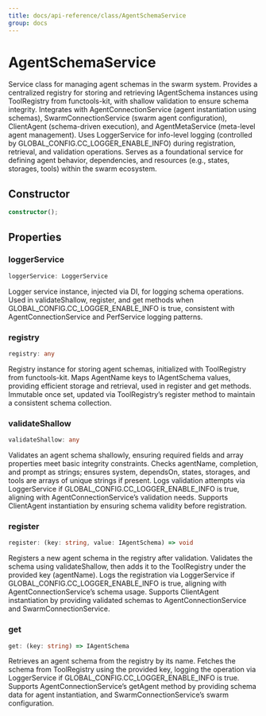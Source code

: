 ```yaml
---
title: docs/api-reference/class/AgentSchemaService
group: docs
---
```


# AgentSchemaService

Service class for managing agent schemas in the swarm system.
Provides a centralized registry for storing and retrieving IAgentSchema instances using ToolRegistry from functools-kit, with shallow validation to ensure schema integrity.
Integrates with AgentConnectionService (agent instantiation using schemas), SwarmConnectionService (swarm agent configuration), ClientAgent (schema-driven execution), and AgentMetaService (meta-level agent management).
Uses LoggerService for info-level logging (controlled by GLOBAL_CONFIG.CC_LOGGER_ENABLE_INFO) during registration, retrieval, and validation operations.
Serves as a foundational service for defining agent behavior, dependencies, and resources (e.g., states, storages, tools) within the swarm ecosystem.

## Constructor

```ts
constructor();
```

## Properties

### loggerService

```ts
loggerService: LoggerService
```

Logger service instance, injected via DI, for logging schema operations.
Used in validateShallow, register, and get methods when GLOBAL_CONFIG.CC_LOGGER_ENABLE_INFO is true, consistent with AgentConnectionService and PerfService logging patterns.

### registry

```ts
registry: any
```

Registry instance for storing agent schemas, initialized with ToolRegistry from functools-kit.
Maps AgentName keys to IAgentSchema values, providing efficient storage and retrieval, used in register and get methods.
Immutable once set, updated via ToolRegistry’s register method to maintain a consistent schema collection.

### validateShallow

```ts
validateShallow: any
```

Validates an agent schema shallowly, ensuring required fields and array properties meet basic integrity constraints.
Checks agentName, completion, and prompt as strings; ensures system, dependsOn, states, storages, and tools are arrays of unique strings if present.
Logs validation attempts via LoggerService if GLOBAL_CONFIG.CC_LOGGER_ENABLE_INFO is true, aligning with AgentConnectionService’s validation needs.
Supports ClientAgent instantiation by ensuring schema validity before registration.

### register

```ts
register: (key: string, value: IAgentSchema) => void
```

Registers a new agent schema in the registry after validation.
Validates the schema using validateShallow, then adds it to the ToolRegistry under the provided key (agentName).
Logs the registration via LoggerService if GLOBAL_CONFIG.CC_LOGGER_ENABLE_INFO is true, aligning with AgentConnectionService’s schema usage.
Supports ClientAgent instantiation by providing validated schemas to AgentConnectionService and SwarmConnectionService.

### get

```ts
get: (key: string) => IAgentSchema
```

Retrieves an agent schema from the registry by its name.
Fetches the schema from ToolRegistry using the provided key, logging the operation via LoggerService if GLOBAL_CONFIG.CC_LOGGER_ENABLE_INFO is true.
Supports AgentConnectionService’s getAgent method by providing schema data for agent instantiation, and SwarmConnectionService’s swarm configuration.
